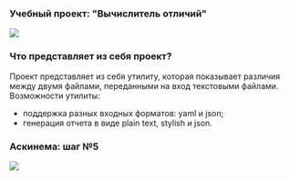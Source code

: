 ### Учебный проект: "Вычислитель отличий"
<a href="https://codeclimate.com/github/DavidTsyganov/java-project-71/maintainability"><img src="https://api.codeclimate.com/v1/badges/dc5f6f1ef5317ac35c4e/maintainability" /></a>

### Что представляет из себя проект?
Проект представляет из себя утилиту, которая показывает различия между двумя файлами, переданными на вход текстовыми файлами.
Возможности утилиты:
- поддержка разных входных форматов: yaml и json;
- генерация отчета в виде plain text, stylish и json.

### Аскинема: шаг №5
<a href="https://asciinema.org/a/0MSFjVKjfnCMvuE4rVdHEhtQM" target="_blank"><img src="https://asciinema.org/a/0MSFjVKjfnCMvuE4rVdHEhtQM.svg" /></a>
